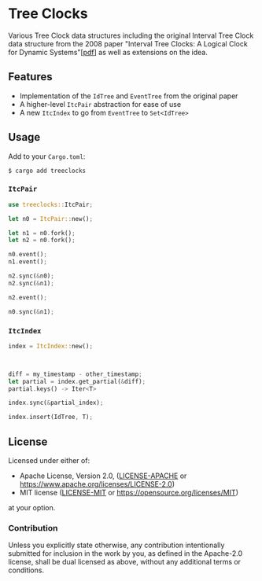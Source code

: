 # Tree Clocks

Various Tree Clock data structures including the original Interval Tree Clock data structure from the 2008 paper "Interval Tree Clocks: A Logical Clock for Dynamic Systems"[[pdf](https://gsd.di.uminho.pt/members/cbm/ps/itc2008.pdf)] as well as extensions on the idea.


## Features

- Implementation of the `IdTree` and `EventTree` from the original paper
- A higher-level `ItcPair` abstraction for ease of use
- A new `ItcIndex` to go from `EventTree` to `Set<IdTree>`

## Usage

Add to your `Cargo.toml`:

`$ cargo add treeclocks`


### `ItcPair`

```rust
use treeclocks::ItcPair;

let n0 = ItcPair::new();

let n1 = n0.fork();
let n2 = n0.fork();

n0.event();
n1.event();

n2.sync(&n0);
n2.sync(&n1);

n2.event();

n0.sync(&n1);
```

### `ItcIndex`

```rust
index = ItcIndex::new();



diff = my_timestamp - other_timestamp;
let partial = index.get_partial(&diff);
partial.keys() -> Iter<T>

index.sync(&partial_index);

index.insert(IdTree, T);
```


## License

Licensed under either of:

 * Apache License, Version 2.0, ([LICENSE-APACHE](LICENSE-APACHE) or https://www.apache.org/licenses/LICENSE-2.0)
 * MIT license ([LICENSE-MIT](LICENSE-MIT) or https://opensource.org/licenses/MIT)

at your option.

### Contribution

Unless you explicitly state otherwise, any contribution intentionally submitted
for inclusion in the work by you, as defined in the Apache-2.0 license, shall be dual licensed as above, without any
additional terms or conditions.
